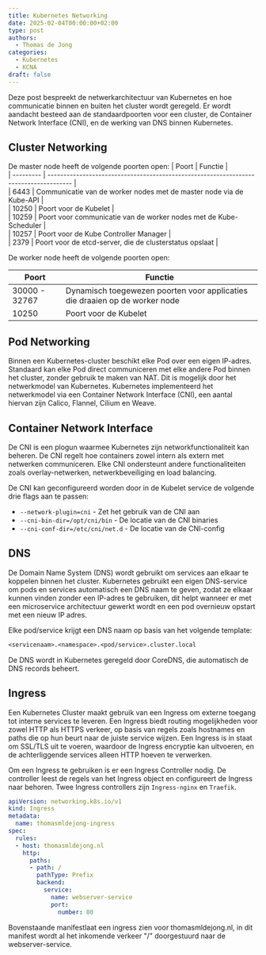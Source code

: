 ```yaml
---
title: Kubernetes Networking
date: 2025-02-04T00:00:00+02:00
type: post
authors:
  - Thomas de Jong
categories: 
  - Kubernetes
  - KCNA 
draft: false
---
```

Deze post bespreekt de netwerkarchitectuur van Kubernetes en hoe communicatie binnen en buiten het cluster wordt geregeld. Er wordt aandacht besteed aan de standaardpoorten voor een cluster, de Container Network Interface (CNI), en de werking van DNS binnen Kubernetes.
<!--more-->
## Cluster Networking
De master node heeft de volgende poorten open:
| Poort     | Functie                                                                               |  
| --------- | ------------------------------------------------------------------------------------- |  
| 6443      | Communicatie van de worker nodes met de master node via de Kube-API                   |  
| 10250     | Poort voor de Kubelet                                                                 |  
| 10259     | Poort voor communicatie van de worker nodes met de Kube-Scheduler                     |  
| 10257     | Poort voor de Kube Controller Manager                                                 |  
| 2379      | Poort voor de etcd-server, die de clusterstatus opslaat                               |  

De worker node heeft de volgende poorten open:  

| Poort             | Functie                                                                                 |  
| ----------------- | --------------------------------------------------------------------------------------- |  
| 30000 - 32767     | Dynamisch toegewezen poorten voor applicaties die draaien op de worker node             |  
| 10250             | Poort voor de Kubelet                                                                   |  

## Pod Networking
Binnen een Kubernetes-cluster beschikt elke Pod over een eigen IP-adres. Standaard kan elke Pod direct communiceren met elke andere Pod binnen het cluster, zonder gebruik te maken van NAT. Dit is mogelijk door het netwerkmodel van Kubernetes. Kubernetes implementeerd het netwerkmodel via een Container Network Interface (CNI), een aantal hiervan zijn Calico, Flannel, Cilium en Weave. 

## Container Network Interface
De CNI is een plogun waarmee Kubernetes zijn networkfunctionaliteit kan beheren. De CNI regelt hoe containers zowel intern als extern met netwerken communiceren. Elke CNI ondersteunt andere functionaliteiten zoals overlay-netwerken, netwerkbeveiliging en load balancing. 

De CNI kan geconfigureerd worden door in de Kubelet service de volgende drie flags aan te passen: 
- `--network-plugin=cni` - Zet het gebruik van de CNI aan
- `--cni-bin-dir=/opt/cni/bin` - De locatie van de CNI binaries
- `--cni-conf-dir=/etc/cni/net.d` - De locatie van de CNI-config

## DNS 
De Domain Name System (DNS) wordt gebruikt om services aan elkaar te koppelen binnen het cluster. Kubernetes gebruikt een eigen DNS-service om pods en services automatisch een DNS naam te geven, zodat ze elkaar kunnen vinden zonder een IP-adres te gebruiken, dit helpt wanneer er met een microservice architectuur gewerkt wordt en een pod overnieuw opstart met een nieuw IP adres. 

Elke pod/service krijgt een DNS naam op basis van het volgende template: 
```txt 
<servicenaam>.<namespace>.<pod/service>.cluster.local
```

De DNS wordt in Kubernetes geregeld door CoreDNS, die automatisch de DNS records beheert. 

## Ingress
Een Kubernetes Cluster maakt gebruik van een Ingress om externe toegang tot interne services te leveren. Een Ingress biedt routing mogelijkheden voor zowel HTTP als HTTPS verkeer, op basis van regels zoals hostnames en paths die op hun beurt naar de juiste service wijzen. Een Ingress is in staat om SSL/TLS uit te voeren, waardoor de Ingress encryptie kan uitvoeren, en de achterliggende services alleen HTTP hoeven te verwerken. 

Om een Ingress te gebruiken is er een Ingress Controller nodig. De controller leest de regels van het Ingress object en configureert de Ingress naar behoren. Twee Ingress controllers zijn `Ingress-nginx` en `Traefik`. 
```yaml
apiVersion: networking.k8s.io/v1
kind: Ingress
metadata: 
  name: thomasmldejong-ingress
spec:
  rules:
  - host: thomasmldejong.nl 
    http:
      paths:
      - path: / 
        pathType: Prefix
        backend:
          service:
            name: webserver-service
            port: 
              number: 80
```
Bovenstaande manifestlaat een ingress zien voor thomasmldejong.nl, in dit manifest wordt al het inkomende verkeer "/" doorgestuurd naar de webserver-service.